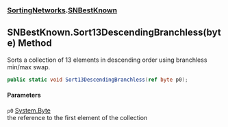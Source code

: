 ### [SortingNetworks](SortingNetworks.md 'SortingNetworks').[SNBestKnown](SortingNetworks_SNBestKnown.md 'SortingNetworks.SNBestKnown')
## SNBestKnown.Sort13DescendingBranchless(byte) Method
Sorts a collection of 13 elements in descending order using branchless min/max swap.  
```csharp
public static void Sort13DescendingBranchless(ref byte p0);
```
#### Parameters
<a name='SortingNetworks_SNBestKnown_Sort13DescendingBranchless(byte)_p0'></a>
`p0` [System.Byte](https://docs.microsoft.com/en-us/dotnet/api/System.Byte 'System.Byte')  
the reference to the first element of the collection
  
